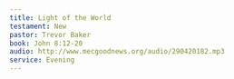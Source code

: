 ```yaml
---
title: Light of the World
testament: New
pastor: Trevor Baker
book: John 8:12-20
audio: http://www.mecgoodnews.org/audio/290420182.mp3
service: Evening
---
```

